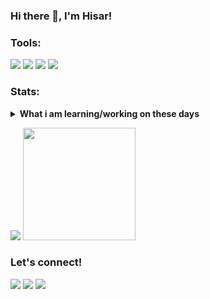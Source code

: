 ### Hi there 👋, I'm Hisar!

### Tools:
<p>
    <img src="https://img.shields.io/badge/OS-Windows-blue?&logo=microsoft" />
    <img src="https://img.shields.io/badge/Code-PHP-blue?&logo=php" />
    <img src="https://img.shields.io/badge/Text%20Editor-Visual%20Studio%20Code-blue?&logo=visual%20studio%20code&logoColor=blue" />
    <img src="https://gpvc.arturio.dev/Hisarcode" />
</p>

### Stats:
<details>
 <summary><strong>What i am learning/working on these days</strong></summary>
    - 🔭 I’m currently working on ... </br>
    - 🌱 I’m currently learning PHP and Javascript </br>
    - 💬 Ask me about anything.</br>
    - 📫 How to reach me: <a href="mailto:hisarcode@gmail.com">Email me!</a>  </br>
    - 😄 Pronouns: He/Him </br>
    
</details>

<p>
    <img src="https://github-readme-stats.vercel.app/api?username=Hisarcode&hide=contribs,prs&show_icons=true&hide_border=true&title_color=000" />
    <img src="https://github-readme-stats.vercel.app/api/top-langs/?username=Hisarcode&layout=compact" height=180 />
</p>

### Let's connect!
<p>
    <a href="https://hisar-managih.blogspot.com" target="blank"><img src="https://img.shields.io/badge/www-hisar--managih.blogspot.com-orange" /></a>
    <a href="https://www.linkedin.com/in/hisarman-saragih-51480a1b7/" target="blank"><img src="https://img.shields.io/badge/Hisarman_Saragih-30302f?style=flat&logo=linkedin" /></a>
    <a href="https://twitter.com/HISARMAN" target="blank"><img src="https://img.shields.io/badge/@HISARMAN-30302f?style=flat&logo=twitter"/></a>
</p>
<!--
**Hisarcode/Hisarcode** is a ✨ _special_ ✨ repository because its `README.md` (this file) appears on your GitHub profile.

Here are some ideas to get you started:

- 🔭 I’m currently working on ...
- 🌱 I’m currently learning ...
- 👯 I’m looking to collaborate on ...
- 🤔 I’m looking for help with ...
- 💬 Ask me about ...
- 📫 How to reach me: ...
- 😄 Pronouns: ...
- ⚡ Fun fact: ...
-->
